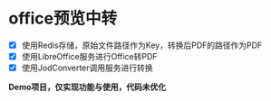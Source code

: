 # office预览中转

- [x] 使用Redis存储，原始文件路径作为Key，转换后PDF的路径作为PDF
- [x] 使用LibreOffice服务进行Office转PDF
- [x] 使用JodConverter调用服务进行转换

**Demo项目，仅实现功能与使用，代码未优化**